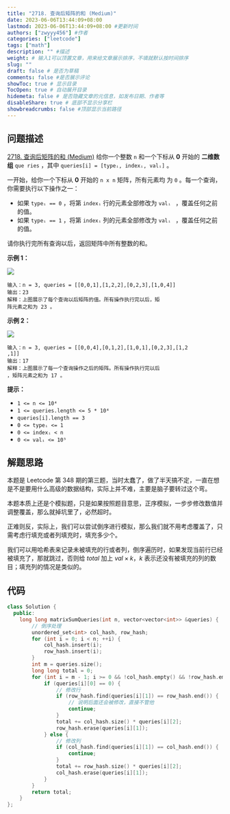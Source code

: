 ```yaml
---
title: "2718. 查询后矩阵的和 (Medium)"
date: 2023-06-06T13:44:09+08:00
lastmod: 2023-06-06T13:44:09+08:00 #更新时间
authors: ["zwyyy456"] #作者
categories: ["leetcode"]
tags: ["math"]
description: "" #描述
weight: # 输入1可以顶置文章，用来给文章展示排序，不填就默认按时间排序
slug: ""
draft: false # 是否为草稿
comments: false #是否展示评论
showToc: true # 显示目录
TocOpen: true # 自动展开目录
hidemeta: false # 是否隐藏文章的元信息，如发布日期、作者等
disableShare: true # 底部不显示分享栏
showbreadcrumbs: false #顶部显示当前路径
---
```

## 问题描述
[2718. 查询后矩阵的和 (Medium)](https://leetcode.cn/problems/sum-of-matrix-after-queries/)
给你一个整数 `n` 和一个下标从 **0** 开始的 **二维数组** `que
ries` ，其中 `queries[i] = [typeᵢ, indexᵢ, valᵢ]` 。

一开始，给你一个下标从 **0** 开始的 `n x n` 矩阵，所有元素均
为 `0` 。每一个查询，你需要执行以下操作之一：

- 如果 `typeᵢ == 0` ，将第 `indexᵢ` 行的元素全部修改为 `valᵢ
` ，覆盖任何之前的值。
- 如果 `typeᵢ == 1` ，将第 `indexᵢ` 列的元素全部修改为 `valᵢ
` ，覆盖任何之前的值。

请你执行完所有查询以后，返回矩阵中所有整数的和。

**示例 1：**

![](https://pic-upyun.zwyyy456.tech/smms/2023-12-26-065421.png)

```
输入：n = 3, queries = [[0,0,1],[1,2,2],[0,2,3],[1,0,4]]
输出：23
解释：上图展示了每个查询以后矩阵的值。所有操作执行完以后，矩
阵元素之和为 23 。

```

**示例 2：**

![](https://pic-upyun.zwyyy456.tech/smms/2023-12-26-065424.png)

```
输入：n = 3, queries = [[0,0,4],[0,1,2],[1,0,1],[0,2,3],[1,2
,1]]
输出：17
解释：上图展示了每一个查询操作之后的矩阵。所有操作执行完以后
，矩阵元素之和为 17 。

```

**提示：**

- `1 <= n <= 10⁴`
- `1 <= queries.length <= 5 * 10⁴`
- `queries[i].length == 3`
- `0 <= typeᵢ <= 1`
- `0 <= indexᵢ < n`
- `0 <= valᵢ <= 10⁵`

## 解题思路
本题是 Leetcode 第 348 期的第三题，当时太蠢了，做了半天搞不定，一直在想是不是要用什么高级的数据结构，实际上并不难，主要是脑子要转过这个弯。

本题本质上还是个模拟题，只是如果按照题目意思，正序模拟，一步步修改数值并调整覆盖，那么就掉坑里了，必然超时。

正难则反，实际上，我们可以尝试倒序进行模拟，那么我们就不用考虑覆盖了，只需考虑行填充或者列填充时，填充多少个。

我们可以用哈希表来记录未被填充的行或者列，倒序遍历时，如果发现当前行已经被填充了，那就跳过，否则给 $total$ 加上 $val \times k$，$k$ 表示还没有被填充的列的数目；填充列的情况是类似的。

## 代码
```cpp
class Solution {
  public:
    long long matrixSumQueries(int n, vector<vector<int>> &queries) {
        // 倒序处理
        unordered_set<int> col_hash, row_hash;
        for (int i = 0; i < n; ++i) {
            col_hash.insert(i);
            row_hash.insert(i);
        }
        int m = queries.size();
        long long total = 0;
        for (int i = m - 1; i >= 0 && !col_hash.empty() && !row_hash.empty(); --i) {
            if (queries[i][0] == 0) {
                // 修改行
                if (row_hash.find(queries[i][1]) == row_hash.end()) {
                    // 说明后面还会被修改，直接不管他
                    continue;
                }
                total += col_hash.size() * queries[i][2];
                row_hash.erase(queries[i][1]);
            } else {
                // 修改列
                if (col_hash.find(queries[i][1]) == col_hash.end()) {
                    continue;
                }
                total += row_hash.size() * queries[i][2];
                col_hash.erase(queries[i][1]);
            }
        }
        return total;
    }
};
```

